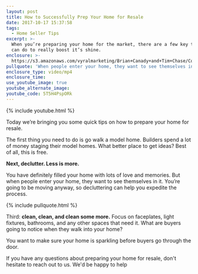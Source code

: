 ```yaml
---
layout: post
title: How to Successfully Prep Your Home for Resale
date: 2017-10-17 15:37:58
tags:
  - Home Seller Tips
excerpt: >-
  When you’re preparing your home for the market, there are a few key things you
  can do to really boost it’s shine.
enclosure: >-
  https://s3.amazonaws.com/vyralmarketing/Brian+Canady+and+Tim+Chase/Colorado+Springs+Real+Estate+Prepping+for+Resale.mp4
pullquote: 'When people enter your home, they want to see themselves in it.'
enclosure_type: video/mp4
enclosure_time:
use_youtube_image: true
youtube_alternate_image:
youtube_code: 5T5H4PspORk
---
```



{% include youtube.html %}

Today we’re bringing you some quick tips on how to prepare your home for resale.&nbsp;

The first thing you need to do is go walk a model home. Builders spend a lot of money staging their model homes. What better place to get ideas? Best of all, this is free.

**Next, declutter. Less is more.&nbsp;**

You have definitely filled your home with lots of love and memories. But when people enter your home, they want to see themselves in it. You’re going to be moving anyway, so decluttering can help you expedite the process.

{% include pullquote.html %}

Third: **clean, clean, and clean some more.** Focus on faceplates, light fixtures, bathrooms, and any other spaces that need it. What are buyers going to notice when they walk into your home?&nbsp;

You want to make sure your home is sparkling before buyers go through the door.

If you have any questions about preparing your home for resale, don't hesitate to reach out to us. We'd be happy to help